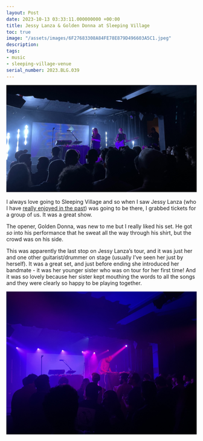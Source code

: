 ```yaml
---
layout: Post
date: 2023-10-13 03:33:11.000000000 +00:00
title: Jessy Lanza & Golden Donna at Sleeping Village
toc: true
image: "/assets/images/6F27683308A84FE78E879D496603A5C1.jpeg"
description:
tags:
- music
- sleeping-village-venue
serial_number: 2023.BLG.039
---
```

![Jessy Lanza](/assets/images/6F27683308A84FE78E879D496603A5C1.jpeg)

I always love going to Sleeping Village and so when I saw Jessy Lanza (who I have [really enjoyed in the past](/blog/attending/caribou-and-jessy-lanza)) was going to be there, I grabbed tickets for a group of us\. It was a great show\.

The opener, Golden Donna, was new to me but I really liked his set\. He got *so* into his performance that he sweat all the way through his shirt, but the crowd was on his side\.

This was apparently the last stop on Jessy Lanza’s tour, and it was just her and one other guitarist/drummer on stage \(usually I’ve seen her just by herself\)\. It was a great set, and just before ending she introduced her bandmate \- it was her younger sister who was on tour for her first time\! And it was so lovely because her sister kept mouthing the words to all the songs and they were clearly so happy to be playing together\.

![Golden Donna](/assets/images/8EC3A70F97594D099A4EDB54C8F79FBB.jpeg)
